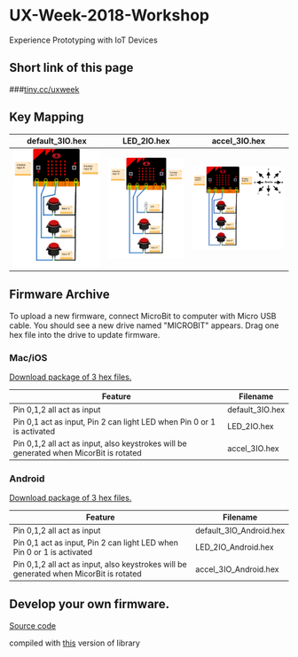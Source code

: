 # UX-Week-2018-Workshop
Experience Prototyping with IoT Devices

## Short link of this page
###[tiny.cc/uxweek](http://tiny.cc/uxweek)

## Key Mapping

| default_3IO.hex | LED_2IO.hex | accel_3IO.hex |
|---|---|---|
| ![default_3IO.hex](https://github.com/DeqingSun/UX-Week-2018-Workshop/blob/master/connections/conn_3IO.png?raw=true) | ![LED_2IO.hex](https://github.com/DeqingSun/UX-Week-2018-Workshop/blob/master/connections/conn_2IO.png?raw=true) | ![accel_3IO.hex](https://github.com/DeqingSun/UX-Week-2018-Workshop/blob/master/connections/conn_3IO_ACCEL.png?raw=true) |

## Firmware Archive

To upload a new firmware, connect MicroBit to computer with Micro USB cable. You should see a new drive named "MICROBIT" appears. Drag one hex file into the drive to update firmware.

### Mac/iOS

[Download package of 3 hex files.](https://github.com/DeqingSun/UX-Week-2018-Workshop/blob/master/firmware/mac_ios.zip?raw=true)

| Feature  | Filename |
|---|---|
| Pin 0,1,2 all act as input  | default_3IO.hex  |
| Pin 0,1 act as input, Pin 2 can light LED when Pin 0 or 1 is activated  | LED_2IO.hex  |
| Pin 0,1,2 all act as input, also keystrokes will be generated when MicorBit is rotated  | accel_3IO.hex  |

### Android

[Download package of 3 hex files.](https://github.com/DeqingSun/UX-Week-2018-Workshop/blob/master/firmware/android.zip?raw=true)

| Feature  | Filename |
|---|---|
| Pin 0,1,2 all act as input  | default_3IO_Android.hex  |
| Pin 0,1 act as input, Pin 2 can light LED when Pin 0 or 1 is activated  | LED_2IO_Android.hex  |
| Pin 0,1,2 all act as input, also keystrokes will be generated when MicorBit is rotated  | accel_3IO_Android.hex  |

## Develop your own firmware.

[Source code](https://github.com/DeqingSun/UX-Week-2018-Workshop/tree/developPackage/ArduinoTestCode/HID_keyboard)

compiled with [this](https://github.com/DeqingSun/arduino-BLEPeripheral) version of library

